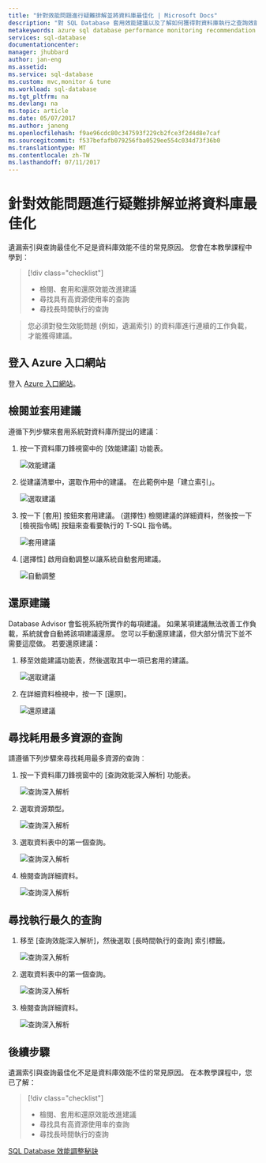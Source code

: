 ```yaml
---
title: "針對效能問題進行疑難排解並將資料庫最佳化 | Microsoft Docs"
description: "對 SQL Database 套用效能建議以及了解如何獲得對資料庫執行之查詢效能的深入解析"
metakeywords: azure sql database performance monitoring recommendation
services: sql-database
documentationcenter: 
manager: jhubbard
author: jan-eng
ms.assetid: 
ms.service: sql-database
ms.custom: mvc,monitor & tune
ms.workload: sql-database
ms.tgt_pltfrm: na
ms.devlang: na
ms.topic: article
ms.date: 05/07/2017
ms.author: janeng
ms.openlocfilehash: f9ae96cdc80c347593f229cb2fce3f2d4d8e7caf
ms.sourcegitcommit: f537befafb079256fba0529ee554c034d73f36b0
ms.translationtype: MT
ms.contentlocale: zh-TW
ms.lasthandoff: 07/11/2017
---
```

# <a name="troubleshoot-performance-issues-and-optimize-your-database"></a>針對效能問題進行疑難排解並將資料庫最佳化

遺漏索引與查詢最佳化不足是資料庫效能不佳的常見原因。 您會在本教學課程中學到：
> [!div class="checklist"]
> * 檢閱、套用和還原效能改進建議
> * 尋找具有高資源使用率的查詢
> * 尋找長時間執行的查詢

> 您必須對發生效能問題 (例如，遺漏索引) 的資料庫進行連續的工作負載，才能獲得建議。
>

## <a name="log-in-to-the-azure-portal"></a>登入 Azure 入口網站

登入 [Azure 入口網站](https://portal.azure.com/)。

## <a name="review-and-apply-a-recommendation"></a>檢閱並套用建議

遵循下列步驟來套用系統對資料庫所提出的建議︰

1. 按一下資料庫刀鋒視窗中的 [效能建議] 功能表。

    ![效能建議](./media/sql-database-performance-tutorial/perf_recommendations.png)

2. 從建議清單中，選取作用中的建議。 在此範例中是「建立索引」。

    ![選取建議](./media/sql-database-performance-tutorial/create_index.png)

3. 按一下 [套用] 按鈕來套用建議。 (選擇性) 檢閱建議的詳細資料，然後按一下 [檢視指令碼] 按鈕來查看要執行的 T-SQL 指令碼。

    ![套用建議](./media/sql-database-performance-tutorial/apply.png)

4. [選擇性] 啟用自動調整以讓系統自動套用建議。

    ![自動調整](./media/sql-database-performance-tutorial/auto_tuning.png)

## <a name="revert-a-recommendation"></a>還原建議

Database Advisor 會監視系統所實作的每項建議。 如果某項建議無法改善工作負載，系統就會自動將該項建議還原。 您可以手動還原建議，但大部分情況下並不需要這麼做。 若要還原建議：

1. 移至效能建議功能表，然後選取其中一項已套用的建議。

    ![選取建議](./media/sql-database-performance-tutorial/select.png)

2. 在詳細資料檢視中，按一下 [還原]。

    ![還原建議](./media/sql-database-performance-tutorial/revert.png)

## <a name="find-the-query-that-consumes-the-most-resources"></a>尋找耗用最多資源的查詢

請遵循下列步驟來尋找耗用最多資源的查詢︰

1. 按一下資料庫刀鋒視窗中的 [查詢效能深入解析] 功能表。

    ![查詢深入解析](./media/sql-database-performance-tutorial/query_perf_insights.png)

2. 選取資源類型。

    ![查詢深入解析](./media/sql-database-performance-tutorial/select_resource_type.png)

3. 選取資料表中的第一個查詢。

    ![查詢深入解析](./media/sql-database-performance-tutorial/select_query.png)

4. 檢閱查詢詳細資料。

    ![查詢深入解析](./media/sql-database-performance-tutorial/query_details.png)

## <a name="find-the-longest-running-query"></a>尋找執行最久的查詢

1. 移至 [查詢效能深入解析]，然後選取 [長時間執行的查詢] 索引標籤。

    ![查詢深入解析](./media/sql-database-performance-tutorial/long_running.png)

3. 選取資料表中的第一個查詢。

    ![查詢深入解析](./media/sql-database-performance-tutorial/select_first_query.png)

4. 檢閱查詢詳細資料。

    ![查詢深入解析](./media/sql-database-performance-tutorial/review_query_details.png)



## <a name="next-steps"></a>後續步驟 
遺漏索引與查詢最佳化不足是資料庫效能不佳的常見原因。 在本教學課程中，您已了解：
> [!div class="checklist"]
> * 檢閱、套用和還原效能改進建議
> * 尋找具有高資源使用率的查詢
> * 尋找長時間執行的查詢

[SQL Database 效能調整秘訣](https://docs.microsoft.com/azure/sql-database/sql-database-troubleshoot-performance)
